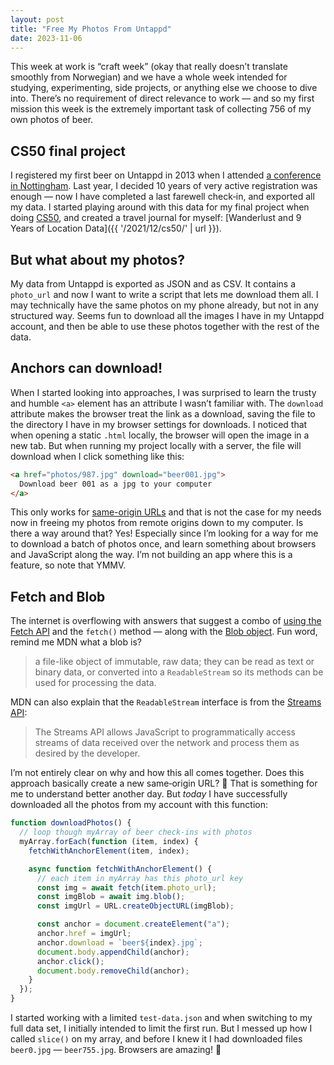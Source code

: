 ```yaml
---
layout: post
title: "Free My Photos From Untappd"
date: 2023-11-06
---
```


This week at work is “craft week” (okay that really doesn’t translate smoothly from Norwegian) and we have a whole week intended for studying, experimenting, side projects, or anything else we choose to dive into. There’s no requirement of direct relevance to work — and so my first mission this week is the extremely important task of collecting 756 of my own photos of beer.

## CS50 final project

I registered my first beer on Untappd in 2013 when I attended [a conference in Nottingham](https://newadventuresconf.com/2013/). Last year, I&nbsp;decided 10 years of very active registration was enough — now I have completed a last farewell check&#8209;in, and exported all my data. I started playing around with this data for my final project when doing [CS50](https://cs50.harvard.edu/x/2021/), and created a travel journal for myself: [Wanderlust and 9 Years of Location Data]({{ '/2021/12/cs50/' | url }}).

## But what about my photos?

My data from Untappd is exported as JSON and as CSV. It contains a `photo_url` and now I want to write a script that lets me download them all. I may technically have the same photos on my phone already, but not in any structured way. Seems fun to download all the images I have in my Untappd account, and then be able to use these photos together with the rest of the data.

## Anchors can download!

When I started looking into approaches, I was surprised to learn the trusty and humble `<a>` element has an attribute I wasn’t familiar with. The `download` attribute makes the browser treat the link as a&nbsp;download, saving the file to the directory I have in my browser settings for downloads. I noticed that when opening a static `.html` locally, the browser will open the image in a new tab. But when running my project locally with a server, the file will download when I click something like this:

```html
<a href="photos/987.jpg" download="beer001.jpg">
  Download beer 001 as a jpg to your computer
</a>
```

This only works for [same-origin URLs](https://developer.mozilla.org/en-US/docs/Web/Security/Same-origin_policy) and that is not the case for my needs now in freeing my photos from remote origins down to my computer. Is there a way around that? Yes! Especially since I’m looking for a way for me to download a batch of photos once, and learn something about browsers and JavaScript along the way. I’m not building an app where this is a feature, so note that YMMV.

## Fetch and Blob

The internet is overflowing with answers that suggest a combo of [using the Fetch API](https://developer.mozilla.org/en-US/docs/Web/API/Fetch_API/Using_Fetch) and the `fetch()` method — along with the [Blob object](https://developer.mozilla.org/en-US/docs/Web/API/Blob). Fun word, remind me MDN what a blob is?

> a file-like object of immutable, raw data; they can be read as text or binary data, or converted into a `ReadableStream` so its methods can be used for processing the data.

MDN can also explain that the `ReadableStream` interface is from the [Streams API](https://developer.mozilla.org/en-US/docs/Web/API/Streams_API):

> The Streams API allows JavaScript to programmatically access streams of data received over the network and process them as desired by the developer.

I’m not entirely clear on why and how this all comes together. Does this approach basically create a new same&#8209;origin URL? 🤔 That is something for me to understand better another day. But _today_ I have successfully downloaded all the photos from my account with this function:

```js
function downloadPhotos() {
  // loop though myArray of beer check-ins with photos
  myArray.forEach(function (item, index) {
    fetchWithAnchorElement(item, index);

    async function fetchWithAnchorElement() {
      // each item in myArray has this photo_url key
      const img = await fetch(item.photo_url);
      const imgBlob = await img.blob();
      const imgUrl = URL.createObjectURL(imgBlob);

      const anchor = document.createElement("a");
      anchor.href = imgUrl;
      anchor.download = `beer${index}.jpg`;
      document.body.appendChild(anchor);
      anchor.click();
      document.body.removeChild(anchor);
    }
  });
}
```

I started working with a limited `test-data.json` and when switching to my full data set, I initially intended to limit the first run. But I messed up how I called `slice()` on my array, and before I knew it I had downloaded files `beer0.jpg` — `beer755.jpg`. Browsers are amazing! 🎉
